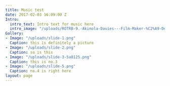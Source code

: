 ```yaml
---
title: Music test
date: 2017-02-03 16:09:00 Z
Intro:
  intro_text: Intro text for music here
  intro_image: "/uploads/ROTRB-9.-Akinola-Davies---Film-Maker-%C2%A9-Dean-Chalkley-be79ec.jpg"
Gallery:
- Image: "/uploads/slide-1.png"
  Caption: this is definitely a picture
- Image: "/uploads/slide-2.png"
  Caption: so is this
- Image: "/uploads/slide-3-5a8125.png"
  Caption: this is no.3
- Image: "/uploads/slide-5.png"
  Caption: no.4 is right here
layout: page
---
```


